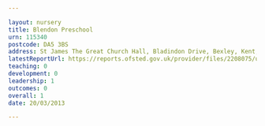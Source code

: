```yaml
---

layout: nursery
title: Blendon Preschool
urn: 115340
postcode: DA5 3BS
address: St James The Great Church Hall, Bladindon Drive, Bexley, Kent, DA5 3BS
latestReportUrl: https://reports.ofsted.gov.uk/provider/files/2208075/urn/115340.pdf
teaching: 0
development: 0
leadership: 1
outcomes: 0
overall: 1
date: 20/03/2013

---
```

